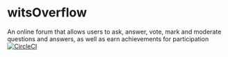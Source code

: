 # witsOverflow
An online forum that allows users to ask, answer, vote, mark and moderate questions and answers, as well as earn achievements for participation
[![CircleCI](https://circleci.com/gh/2003405/witsOverFlow.svg?style=shield&circle-token=ff8a1fe13f858f0ded11976eb4acf970347b1a5c)](https://circleci.com/gh/2003405/witsOverflow)
